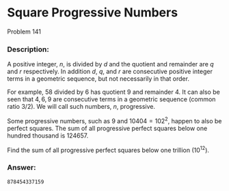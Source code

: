 # Square Progressive Numbers
Problem 141
### Description:
A positive integer, $n$, is divided by $d$ and the quotient and remainder are $q$ and $r$ respectively. In addition $d$, $q$, and $r$ are consecutive positive integer terms in a geometric sequence, but not necessarily in that order.

For example, $58$ divided by $6$ has quotient $9$ and remainder $4$. It can also be seen that $4, 6, 9$ are consecutive terms in a geometric sequence (common ratio $3/2$).
We will call such numbers, $n$, progressive.

Some progressive numbers, such as $9$ and $10404 = 102^2$, happen to also be perfect squares.
The sum of all progressive perfect squares below one hundred thousand is $124657$.

Find the sum of all progressive perfect squares below one trillion ($10^{12}$).

### Answer:
```
878454337159
```
